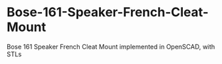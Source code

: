 # Bose-161-Speaker-French-Cleat-Mount
Bose 161 Speaker French Cleat Mount implemented in OpenSCAD, with STLs
